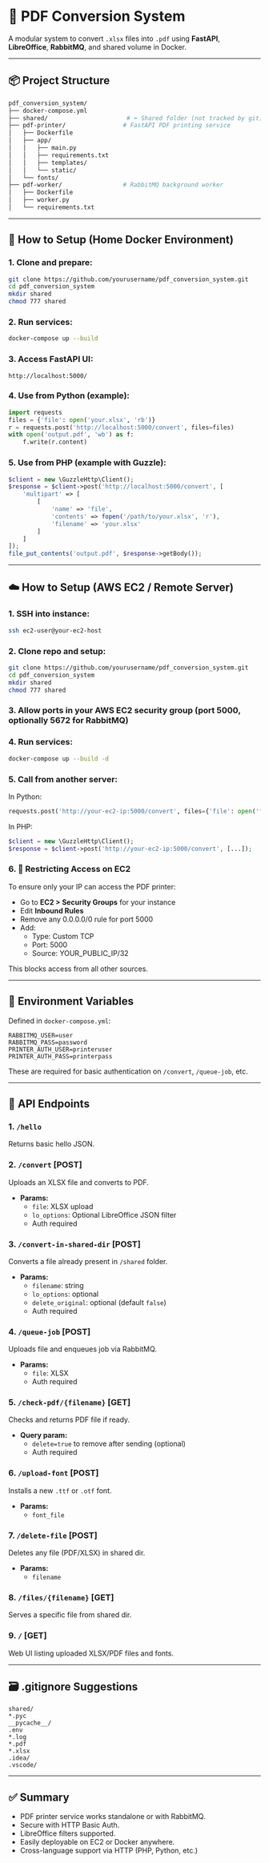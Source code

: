 # 📄 PDF Conversion System

A modular system to convert `.xlsx` files into `.pdf` using **FastAPI**, **LibreOffice**, **RabbitMQ**, and shared volume in Docker.

---

## 📦 Project Structure

```bash
pdf_conversion_system/
├── docker-compose.yml
├── shared/                      # ⬅️ Shared folder (not tracked by git)
├── pdf-printer/                # FastAPI PDF printing service
│   ├── Dockerfile
│   ├── app/
│   │   ├── main.py
│   │   ├── requirements.txt
│   │   ├── templates/
│   │   └── static/
│   └── fonts/
├── pdf-worker/                 # RabbitMQ background worker
│   ├── Dockerfile
│   ├── worker.py
│   └── requirements.txt
```

---

## 🐳 How to Setup (Home Docker Environment)

### 1. Clone and prepare:
```bash
git clone https://github.com/yourusername/pdf_conversion_system.git
cd pdf_conversion_system
mkdir shared
chmod 777 shared
```

### 2. Run services:
```bash
docker-compose up --build
```

### 3. Access FastAPI UI:
```
http://localhost:5000/
```

### 4. Use from Python (example):
```python
import requests
files = {'file': open('your.xlsx', 'rb')}
r = requests.post('http://localhost:5000/convert', files=files)
with open('output.pdf', 'wb') as f:
    f.write(r.content)
```

### 5. Use from PHP (example with Guzzle):
```php
$client = new \GuzzleHttp\Client();
$response = $client->post('http://localhost:5000/convert', [
    'multipart' => [
        [
            'name' => 'file',
            'contents' => fopen('/path/to/your.xlsx', 'r'),
            'filename' => 'your.xlsx'
        ]
    ]
]);
file_put_contents('output.pdf', $response->getBody());
```

---

## ☁️ How to Setup (AWS EC2 / Remote Server)

### 1. SSH into instance:
```bash
ssh ec2-user@your-ec2-host
```

### 2. Clone repo and setup:
```bash
git clone https://github.com/yourusername/pdf_conversion_system.git
cd pdf_conversion_system
mkdir shared
chmod 777 shared
```

### 3. Allow ports in your AWS EC2 security group (port 5000, optionally 5672 for RabbitMQ)

### 4. Run services:
```bash
docker-compose up --build -d
```

### 5. Call from another server:
In Python:
```python
requests.post('http://your-ec2-ip:5000/convert', files={'file': open('file.xlsx', 'rb')})
```

In PHP:
```php
$client = new \GuzzleHttp\Client();
$response = $client->post('http://your-ec2-ip:5000/convert', [...]);
```

### 6. 🔐 Restricting Access on EC2

To ensure only your IP can access the PDF printer:

- Go to **EC2 > Security Groups** for your instance
- Edit **Inbound Rules**
- Remove any 0.0.0.0/0 rule for port 5000
- Add:
  - Type: Custom TCP
  - Port: 5000
  - Source: YOUR_PUBLIC_IP/32

This blocks access from all other sources.

---

## 🔐 Environment Variables

Defined in `docker-compose.yml`:

```env
RABBITMQ_USER=user
RABBITMQ_PASS=password
PRINTER_AUTH_USER=printeruser
PRINTER_AUTH_PASS=printerpass
```

These are required for basic authentication on `/convert`, `/queue-job`, etc.

---

## 🔧 API Endpoints

### 1. `/hello`
Returns basic hello JSON.

### 2. `/convert` [POST]
Uploads an XLSX file and converts to PDF.
- **Params:**
    - `file`: XLSX upload
    - `lo_options`: Optional LibreOffice JSON filter
    - Auth required

### 3. `/convert-in-shared-dir` [POST]
Converts a file already present in `/shared` folder.
- **Params:**
    - `filename`: string
    - `lo_options`: optional
    - `delete_original`: optional (default `false`)
    - Auth required

### 4. `/queue-job` [POST]
Uploads file and enqueues job via RabbitMQ.
- **Params:**
    - `file`: XLSX
    - Auth required

### 5. `/check-pdf/{filename}` [GET]
Checks and returns PDF file if ready.
- **Query param:**
    - `delete=true` to remove after sending (optional)
    - Auth required

### 6. `/upload-font` [POST]
Installs a new `.ttf` or `.otf` font.
- **Params:**
    - `font_file`

### 7. `/delete-file` [POST]
Deletes any file (PDF/XLSX) in shared dir.
- **Params:**
    - `filename`

### 8. `/files/{filename}` [GET]
Serves a specific file from shared dir.

### 9. `/` [GET]
Web UI listing uploaded XLSX/PDF files and fonts.

---

## 🗃 .gitignore Suggestions
```gitignore
shared/
*.pyc
__pycache__/
.env
*.log
*.pdf
*.xlsx
.idea/
.vscode/
```

---

## ✅ Summary

- PDF printer service works standalone or with RabbitMQ.
- Secure with HTTP Basic Auth.
- LibreOffice filters supported.
- Easily deployable on EC2 or Docker anywhere.
- Cross-language support via HTTP (PHP, Python, etc.)
